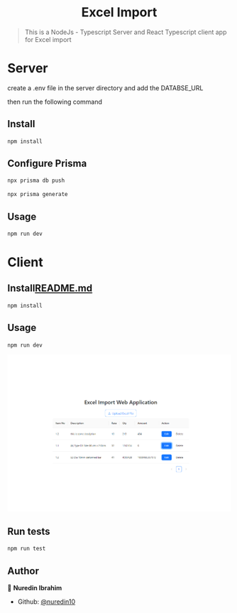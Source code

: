 <h1 align="center">Excel Import </h1>


> This is a NodeJs - Typescript Server and React Typescript client app for Excel import

# Server
create a .env file in the server directory and add the DATABSE_URL

then run the following command

## Install

```sh 
npm install
```

## Configure Prisma

```sh
npx prisma db push  
```

```sh
npx prisma generate
```


## Usage

```sh
npm run dev
```

# Client

## Install[README.md](README.md)

```sh 
npm install
```

## Usage

```sh
npm run dev
```
![alt text](/excel-import.png)


## Run tests

```sh
npm run test
```

## Author

👤 **Nuredin Ibrahim**

* Github: [@nuredin10](https://github.com/nattyengeda)
